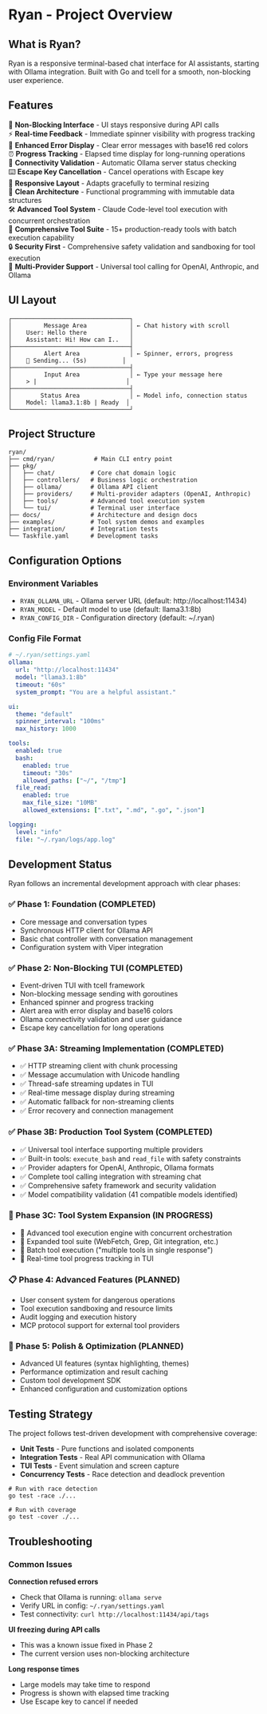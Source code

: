 # Ryan - Project Overview

## What is Ryan?

Ryan is a responsive terminal-based chat interface for AI assistants, starting with Ollama integration. Built with Go and tcell for a smooth, non-blocking user experience.

## Features

🚀 **Non-Blocking Interface** - UI stays responsive during API calls  
⚡ **Real-time Feedback** - Immediate spinner visibility with progress tracking  
🎯 **Enhanced Error Display** - Clear error messages with base16 red colors  
⏰ **Progress Tracking** - Elapsed time display for long-running operations  
🔌 **Connectivity Validation** - Automatic Ollama server status checking  
⌨️ **Escape Key Cancellation** - Cancel operations with Escape key  
📱 **Responsive Layout** - Adapts gracefully to terminal resizing  
🎨 **Clean Architecture** - Functional programming with immutable data structures  
🛠️ **Advanced Tool System** - Claude Code-level tool execution with concurrent orchestration  
🔧 **Comprehensive Tool Suite** - 15+ production-ready tools with batch execution capability  
🔒 **Security First** - Comprehensive safety validation and sandboxing for tool execution  
🔄 **Multi-Provider Support** - Universal tool calling for OpenAI, Anthropic, and Ollama  

## UI Layout

```
┌─────────────────────────────────┐
│         Message Area            │ ← Chat history with scroll
│    User: Hello there            │
│    Assistant: Hi! How can I..   │
├─────────────────────────────────┤
│         Alert Area              │ ← Spinner, errors, progress  
│    🔄 Sending... (5s)          │
├─────────────────────────────────┤
│         Input Area              │ ← Type your message here
│    > |                         │
├─────────────────────────────────┤
│        Status Area              │ ← Model info, connection status
│    Model: llama3.1:8b | Ready  │
└─────────────────────────────────┘
```

## Project Structure

```
ryan/
├── cmd/ryan/           # Main CLI entry point
├── pkg/
│   ├── chat/          # Core chat domain logic
│   ├── controllers/   # Business logic orchestration  
│   ├── ollama/        # Ollama API client
│   ├── providers/     # Multi-provider adapters (OpenAI, Anthropic)
│   ├── tools/         # Advanced tool execution system
│   └── tui/           # Terminal user interface
├── docs/              # Architecture and design docs
├── examples/          # Tool system demos and examples
├── integration/       # Integration tests
└── Taskfile.yaml      # Development tasks
```

## Configuration Options

### Environment Variables

- `RYAN_OLLAMA_URL` - Ollama server URL (default: http://localhost:11434)
- `RYAN_MODEL` - Default model to use (default: llama3.1:8b)
- `RYAN_CONFIG_DIR` - Configuration directory (default: ~/.ryan)

### Config File Format

```yaml
# ~/.ryan/settings.yaml
ollama:
  url: "http://localhost:11434"
  model: "llama3.1:8b"
  timeout: "60s"
  system_prompt: "You are a helpful assistant."

ui:
  theme: "default"
  spinner_interval: "100ms"
  max_history: 1000

tools:
  enabled: true
  bash:
    enabled: true
    timeout: "30s"
    allowed_paths: ["~/", "/tmp"]
  file_read:
    enabled: true
    max_file_size: "10MB"
    allowed_extensions: [".txt", ".md", ".go", ".json"]

logging:
  level: "info"
  file: "~/.ryan/logs/app.log"
```

## Development Status

Ryan follows an incremental development approach with clear phases:

### ✅ Phase 1: Foundation (COMPLETED)
- Core message and conversation types
- Synchronous HTTP client for Ollama API  
- Basic chat controller with conversation management
- Configuration system with Viper integration

### ✅ Phase 2: Non-Blocking TUI (COMPLETED)
- Event-driven TUI with tcell framework
- Non-blocking message sending with goroutines
- Enhanced spinner and progress tracking
- Alert area with error display and base16 colors
- Ollama connectivity validation and user guidance
- Escape key cancellation for long operations

### ✅ Phase 3A: Streaming Implementation (COMPLETED)
- ✅ HTTP streaming client with chunk processing
- ✅ Message accumulation with Unicode handling
- ✅ Thread-safe streaming updates in TUI
- ✅ Real-time message display during streaming
- ✅ Automatic fallback for non-streaming clients
- ✅ Error recovery and connection management

### ✅ Phase 3B: Production Tool System (COMPLETED)
- ✅ Universal tool interface supporting multiple providers
- ✅ Built-in tools: `execute_bash` and `read_file` with safety constraints
- ✅ Provider adapters for OpenAI, Anthropic, Ollama formats
- ✅ Complete tool calling integration with streaming chat
- ✅ Comprehensive safety framework and security validation
- ✅ Model compatibility validation (41 compatible models identified)

### 🚧 Phase 3C: Tool System Expansion (IN PROGRESS)
- 🚧 Advanced tool execution engine with concurrent orchestration
- 🚧 Expanded tool suite (WebFetch, Grep, Git integration, etc.)
- 🚧 Batch tool execution ("multiple tools in single response")
- 🚧 Real-time tool progress tracking in TUI

### 📋 Phase 4: Advanced Features (PLANNED)
- User consent system for dangerous operations
- Tool execution sandboxing and resource limits
- Audit logging and execution history
- MCP protocol support for external tool providers

### 🎨 Phase 5: Polish & Optimization (PLANNED)
- Advanced UI features (syntax highlighting, themes)
- Performance optimization and result caching
- Custom tool development SDK
- Enhanced configuration and customization options

## Testing Strategy

The project follows test-driven development with comprehensive coverage:

- **Unit Tests** - Pure functions and isolated components
- **Integration Tests** - Real API communication with Ollama
- **TUI Tests** - Event simulation and screen capture
- **Concurrency Tests** - Race detection and deadlock prevention

```shell
# Run with race detection
go test -race ./...

# Run with coverage
go test -cover ./...
```

## Troubleshooting

### Common Issues

**Connection refused errors**
- Check that Ollama is running: `ollama serve`
- Verify URL in config: `~/.ryan/settings.yaml`
- Test connectivity: `curl http://localhost:11434/api/tags`

**UI freezing during API calls**
- This was a known issue fixed in Phase 2
- The current version uses non-blocking architecture

**Long response times**
- Large models may take time to respond
- Progress is shown with elapsed time tracking
- Use Escape key to cancel if needed